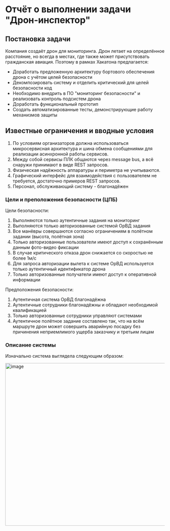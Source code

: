 # Отчёт о выполнении задачи "Дрон-инспектор"
## Постановка задачи
Компания создаёт дрон для мониторинга. Дрон летает на определённое расстояние, но всегда в местах, где также может присутствовать гражданская авиация. Поэтому в рамках Хакатона предлагается:
- Доработать предложенную архитектуру бортового обеспечения дрона с учётом целей безопасности
- Декомпозировать систему и отделить критический для целей безопасности код
- Необходимо внедрить в ПО "мониторинг безопасности" и реализовать контроль подсистем дрона
- Доработать функциональный прототип
- Создать автоматизированные тесты, демонстрирующие работу механизмов защиты
## Известные ограничения и вводные условия
1. По условиям организаторов должна использоваться микросервисная архитектура и шина обмена сообщениями для реализации асинхронной работы сервисов.
2. Между собой сервисы ПЛК общаются через message bus, а всё снаружи принимают в виде REST запросов.
3. Физическая надёжность аппаратуры и периметра не учитываются.
4. Графический интерфейс для взаимодействия с пользователем не требуется, достаточно примеров REST запросов.
5. Персонал, обслуживающий систему - благонадёжен
### Цели и преположения безопасности (ЦПБ)
Цели безопасности:
1. Выполняются только аутентичные задания на мониторинг
2. Выполняются только авторизованные системой ОрВД задания
3. Все манёвры совершаются согласно ограничениям в полётном задании (высота, полётная зона)
4. Только авторизованные пользователи имеют доступ к сохранённым данным фото-видео фиксации
5. В случае критического отказа дрон снижается со скоростью не более 1м/с
6. Для запроса авторизации вылета к системе ОрВД используется только аутентичный идентификатор дрона
7. Только авторизованные получатели имеют доступ к оперативной информации

Предположения безопасности:
1. Аутентичная система ОрВД благонадёжна
2. Аутентичные сотрудники благонадёжны и обладают необходимой квалификацией
3. Только авторизованные сотрудники управляют системами
4. Аутентичное полётное задание составлено так, что на всём маршруте дрон может совершить аварийную посадку без причинения неприемлимого ущерба заказчику и третьим лицам
### Описание системы
Изначально система выглядела следующим образом:

<img width="512" alt="image" src="https://github.com/tamoshka/Hakaton/assets/127463024/0e7464af-36f9-43a3-8a55-ef06f2af2515">
